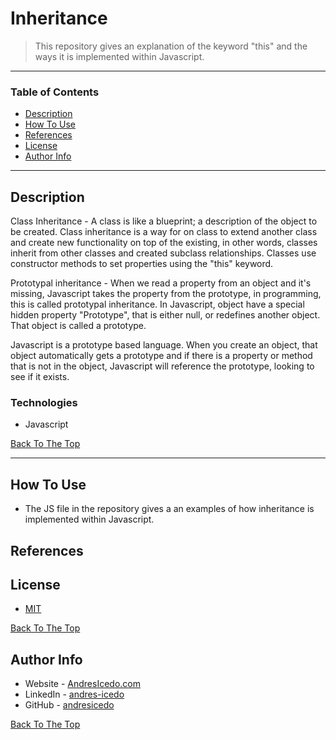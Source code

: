 # Inheritance

> This repository gives an explanation of the keyword "this" and the ways it is implemented within Javascript.

---

### Table of Contents

- [Description](#description)
- [How To Use](#how-to-use)
- [References](#references)
- [License](#license)
- [Author Info](#author-info)

---

## Description

Class Inheritance - A class is like a blueprint; a description of the object 
to be created. Class inheritance is a way for on class to extend another 
class and create new functionality on top of the existing, in other words, 
classes inherit from other classes and created subclass relationships. Classes 
use constructor methods to set properties using the "this" keyword. 

Prototypal inheritance - When we read a property from an object and it's missing, 
Javascript takes the property from the prototype, in programming, this is called 
prototypal inheritance. In Javascript, object have a special hidden property 
"Prototype", that is either null, or redefines another object. That object is 
called a prototype.

Javascript is a prototype based language. When you create an object, that object 
automatically gets a prototype and if there is a property or method that is not 
in the object, Javascript will reference the prototype, looking to see if it exists.


### Technologies

- Javascript

[Back To The Top](#Inheritance)

---

## How To Use

- The JS file in the repository gives a an examples of how inheritance is implemented within Javascript.


## References


## License

* [MIT](https://opensource.org/licenses/MIT)

[Back To The Top](#Inheritance)

## Author Info

- Website - [AndresIcedo.com](https://AndresIcedo.com/)
- LinkedIn - [andres-icedo](https://www.linkedin.com/in/andres-icedo/)
- GitHub - [andresicedo](https://github.com/andresicedo)


[Back To The Top](#Inheritance)
